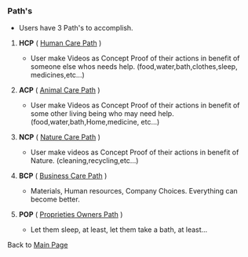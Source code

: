 ### Path's

-  Users have 3 Path's to accomplish.

1. **HCP** ( [Human Care Path](https://www.odicforcesounds.com/#/human/care/path) )
    - User make Videos as Concept Proof of their actions in benefit of someone else whos needs help. (food,water,bath,clothes,sleep, medicines,etc...)
  
2. **ACP** ( [Animal Care Path](https://www.odicforcesounds.com/#/animal/care/path) )
    - User make Videos as Concept Proof of their actions in benefit of some other living being who may need help. (food,water,bath,Home,medicine, etc...)
3. **NCP** ( [Nature Care Path](https://www.odicforcesounds.com/#/nature/care/path) )
    - User make videos as Concept Proof of their actions in benefit of Nature. (cleaning,recycling,etc...)
4. **BCP** ( [Business Care Path](https://www.odicforcesounds.com/#/business/care/path) )
    - Materials, Human resources, Company Choices. Everything can become better.
5. **POP** ( [Proprieties Owners Path](https://www.odicforcesounds.com/#/business/care/path/proprieties) )
    - Let them sleep, at least, let them take a bath, at least...
    
Back to [Main Page](../../../EN_EN/README.md)